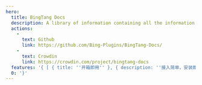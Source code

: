 ```yaml
---
hero:
  title: BingTang Docs
  description: A library of information containing all the information about BingTang
  actions:
    - 
      text: Github
      link: https://github.com/Bing-Plugins/BingTang-Docs/
    - 
      text: Crowdin
      link: https://crowdin.com/project/bingtang-docs
  features: '{ [ { title: ''开箱即用'' }, { description: ''接入简单，安装即使用，全面融入 Ant Design 5.0 风格。'' }, ], [ { title: ''开箱即用'' }, { description: ''接入简单，安装即使用，全面融入 Ant Design 5.0 风格。'' }, ]'
  0: '}'
---
```


